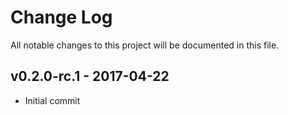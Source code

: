 # Change Log
All notable changes to this project will be documented in this file.

## v0.2.0-rc.1 - 2017-04-22
- Initial commit
